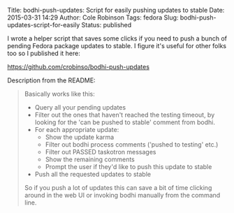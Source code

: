 Title: bodhi-push-updates: Script for easily pushing updates to stable
Date: 2015-03-31 14:29
Author: Cole Robinson
Tags: fedora
Slug: bodhi-push-updates-script-for-easily
Status: published

I wrote a helper script that saves some clicks if you need to push a bunch of pending Fedora package updates to stable. I figure it's useful for other folks too so I published it here:

<https://github.com/crobinso/bodhi-push-updates>

Description from the README:

> Basically works like this:
>
> -   Query all your pending updates
> -   Filter out the ones that haven't reached the testing timeout, by looking for the 'can be pushed to stable' comment from bodhi.
> -   For each appropriate update:
>     -   Show the update karma
>     -   Filter out bodhi process comments ('pushed to testing' etc.)
>     -   Filter out PASSED taskotron messages
>     -   Show the remaining comments
>     -   Prompt the user if they'd like to push this update to stable
> -   Push all the requested updates to stable
>
> So if you push a lot of updates this can save a bit of time clicking around in the web UI or invoking bodhi manually from the command line.
